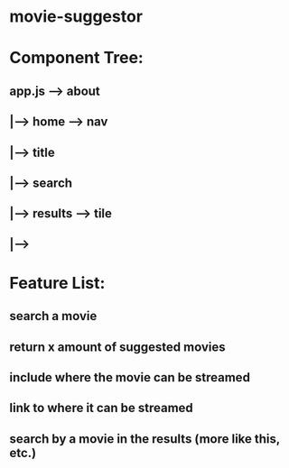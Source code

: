 # movie-suggestor

# Component Tree:
## app.js --> about
##      |--> home --> nav
##               |--> title
##               |--> search
##               |--> results --> tile
##                           |-->

# Feature List:
## search a movie
## return x amount of suggested movies
## include where the movie can be streamed
## link to where it can be streamed
## search by a movie in the results (more like this, etc.)